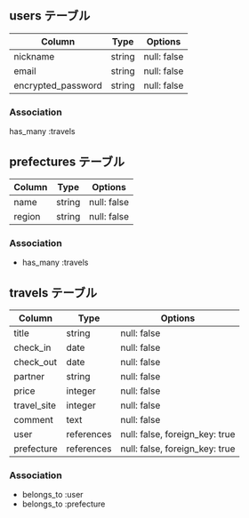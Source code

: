 ## users テーブル

| Column             | Type       | Options                        |
| ------------------ | ---------- | ------------------------------ |
| nickname           | string     | null: false                    |
| email              | string     | null: false                    |
| encrypted_password | string     | null: false                    | 

### Association

has_many :travels


## prefectures テーブル

| Column             | Type       | Options                        |
| ------------------ | ---------- | ------------------------------ |
| name               | string     | null: false                    |
| region             | string     | null: false                    |

### Association

- has_many :travels


## travels テーブル

| Column             | Type       | Options                        |
| ------------------ | ---------- | ------------------------------ |
| title              | string     | null: false                    |
| check_in           | date       | null: false                    |
| check_out          | date       | null: false                    |
| partner            | string     | null: false                    |
| price              | integer    | null: false                    |
| travel_site        | integer    | null: false                    |
| comment            | text       | null: false                    |
| user               | references | null: false, foreign_key: true | 
| prefecture        | references | null: false, foreign_key: true | 

### Association

- belongs_to :user
- belongs_to :prefecture
